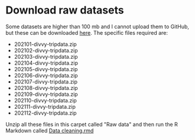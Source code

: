 # Download raw datasets
Some datasets are higher than 100 mb and I cannot upload them to GitHub, but these can be downloaded [here](https://divvy-tripdata.s3.amazonaws.com/index.html).
The specific files required are:
- 202101-divvy-tripdata.zip
- 202102-divvy-tripdata.zip
- 202103-divvy-tripdata.zip
- 202104-divvy-tripdata.zip
- 202105-divvy-tripdata.zip
- 202106-divvy-tripdata.zip
- 202107-divvy-tripdata.zip
- 202108-divvy-tripdata.zip
- 202109-divvy-tripdata.zip
- 202110-divvy-tripdata.zip
- 202111-divvy-tripdata.zip
- 202112-divvy-tripdata.zip

Unzip all these files in this carpet called "Raw data" and then run the R Markdown called [Data cleaning.rmd](https://github.com/crojasci/Chicago-bike-trips-analysis/blob/main/Data%20cleaning.Rmd)
